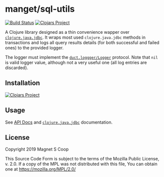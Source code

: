 # manget/sql-utils
[![Build Status](https://travis-ci.org/magnetcoop/sql-utils.svg?branch=master)](https://travis-ci.com/magnetcoop/sql-utils)
[![Clojars Project](https://img.shields.io/clojars/v/magnet.sql-utils.svg)](https://clojars.org/magnet.sql-utils)

A Clojure library designed as a thin convenience wapper over [`clojure.java.jdbc`](https://github.com/clojure/java.jdbc). It wraps most used `clojure.java.jdbc` methods in transactions and logs all query results details (for both successful and failed ones) to the provided logger. 

The logger must implement the [`duct.loggger/Logger`](https://github.com/duct-framework/logger) protocol. Note that `nil` is valid logger value, although not a very useful one (all log entries are discarded).


## Installation

[![Clojars Project](https://clojars.org/magnet.sql-utils/latest-version.svg)](https://clojars.org/magnet.sql-utils)

## Usage

See [API Docs](/doc/api) and [`clojure.java.jdbc`](https://github.com/clojure/java.jdbc) documentation.

## License

Copyright 2019 Magnet S Coop

This Source Code Form is subject to the terms of the Mozilla Public License,
v. 2.0. If a copy of the MPL was not distributed with this file, You can obtain
one at https://mozilla.org/MPL/2.0/
